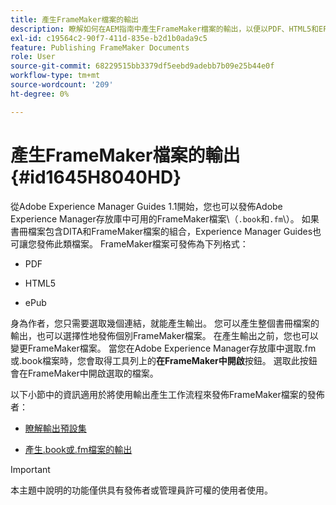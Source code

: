 ```yaml
---
title: 產生FrameMaker檔案的輸出
description: 瞭解如何在AEM指南中產生FrameMaker檔案的輸出，以便以PDF、HTML5和EPUB格式發佈。
exl-id: c19564c2-90f7-411d-835e-b2d1b0ada9c5
feature: Publishing FrameMaker Documents
role: User
source-git-commit: 68229515bb3379df5eebd9adebb7b09e25b44e0f
workflow-type: tm+mt
source-wordcount: '209'
ht-degree: 0%

---
```


# 產生FrameMaker檔案的輸出 {#id1645H8040HD}

從Adobe Experience Manager Guides 1.1開始，您也可以發佈Adobe Experience Manager存放庫中可用的FrameMaker檔案\（`.book`和`.fm`\）。 如果書冊檔案包含DITA和FrameMaker檔案的組合，Experience Manager Guides也可讓您發佈此類檔案。 FrameMaker檔案可發佈為下列格式：

- PDF

- HTML5

- ePub


身為作者，您只需要選取幾個連結，就能產生輸出。 您可以產生整個書冊檔案的輸出，也可以選擇性地發佈個別FrameMaker檔案。 在產生輸出之前，您也可以變更FrameMaker檔案。 當您在Adobe Experience Manager存放庫中選取.fm或.book檔案時，您會取得工具列上的&#x200B;**在FrameMaker中開啟**&#x200B;按鈕。 選取此按鈕會在FrameMaker中開啟選取的檔案。

以下小節中的資訊適用於將使用輸出產生工作流程來發佈FrameMaker檔案的發佈者：

- [瞭解輸出預設集](fm-output-understand-presets.md#)

- [產生.book或.fm檔案的輸出](fm-output-generate.md#)

>[!IMPORTANT]
>
> 本主題中說明的功能僅供具有發佈者或管理員許可權的使用者使用。
